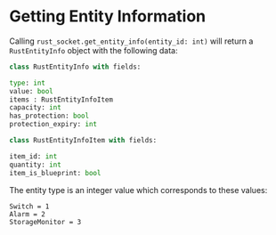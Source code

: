 # Getting Entity Information

Calling `rust_socket.get_entity_info(entity_id: int)` will return a `RustEntityInfo` object with the following data:

```python
class RustEntityInfo with fields:

type: int
value: bool
items : RustEntityInfoItem
capacity: int
has_protection: bool
protection_expiry: int

class RustEntityInfoItem with fields:

item_id: int
quantity: int
item_is_blueprint: bool
```

The entity type is an integer value which corresponds to these values:

```
Switch = 1
Alarm = 2
StorageMonitor = 3
```

